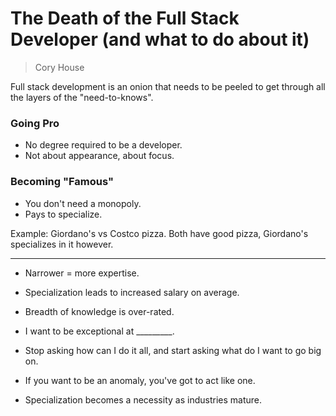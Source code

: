 # The Death of the Full Stack Developer (and what to do about it)
> Cory House

Full stack development is an onion that needs to be peeled to get through all the layers of the "need-to-knows". 

### Going Pro
- No degree required to be a developer. 
- Not about appearance, about focus. 

### Becoming "Famous"
- You don't need a monopoly. 
- Pays to specialize.

Example: Giordano's vs Costco pizza. Both have good pizza, Giordano's specializes in it however. 

---

- Narrower = more expertise. 

- Specialization leads to increased salary on average. 

- Breadth of knowledge is over-rated. 

- I want to be exceptional at _________. 

- Stop asking how can I do it all, and start asking what do I want to go big on. 

- If you want to be an anomaly, you've got to act like one. 

- Specialization becomes a necessity as industries mature. 

